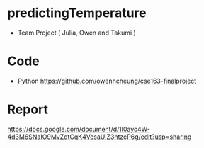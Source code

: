 # predictingTemperature
- Team Project ( Julia, Owen and Takumi )


# Code
- Python
https://github.com/owenhcheung/cse163-finalproject

# Report
https://docs.google.com/document/d/1l0ayc4W-4d3M6SNaIO9MvZqtCqK4VcsaUlZ3htzcP6g/edit?usp=sharing
